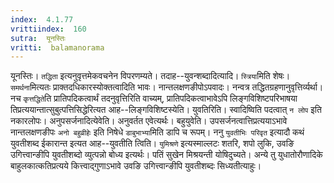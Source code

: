 ```yaml
---
index:  4.1.77
vrittiindex:  160
sutra:  यूनस्तिः
vritti:  balamanorama 
---
```


यूनस्तिः। `तद्धिता` इत्यनुवृत्तमेकवचनेन विपरणम्यते। तदाह--युवन्शब्दादित्यादि। `स्त्रिया`मिति शेषः। `समर्थना`मित्यतः प्राक्तदधिकारस्योक्तत्वादिति भावः। नान्तलक्षणङीपोऽपवादः। नन्वत्र तद्धितग्रहणानुवृत्तिर्व्यर्था। नच `कृत्तद्धिते`ति प्रातिपदिकत्वार्थं तदनुवृत्तिरिति वाच्यम्, प्रातिपदिकत्वाभावेऽपि लिङ्गविशिष्टपरिभाषया तिप्रत्ययान्तात्सुबुत्पत्तिसिद्धेरित्यत आह--लिङ्गविशिष्टस्येति। युवतिरिति। स्वादिष्विति पदत्वात् `न लोप` इति नकारलोपः। अनुपसर्जनादित्येवेति। अनुवर्तत एवेत्यर्थः। बहुयुवेति। उपसर्जनत्वात्तिप्रत्ययाऽभावे नान्तलक्षणङीपः `अनो बहुव्रीहेः` इति निषेधे `डाबुभाभ्या`मिति डापि च रूपम्। ननु `युवतीभिः परिवृत` इत्यादौ कथं युवतीशब्द ईकारान्त इत्यत आह--युवतीति त्विति। `युमिश्रणे` इत्यस्माल्लटः शतरि, शपो लुकि, उवङि उगित्त्वान्ङीपि युवतीशब्दो व्युत्पन्नो बोध्य इत्यर्थः। पतिं सुखेन मिश्रयन्ती योषिदुच्यते। अन्ये तु युधातोरौणादिके बाहुलकात्कतिप्रत्यये कित्त्वाद्गुणाऽभावे उवङि उगित्त्वान्ङीपि युवतीशब्दः सिध्यतीत्याहुः। 

